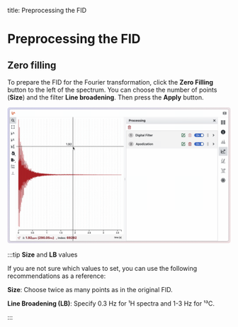 title: Preprocessing the FID


# Preprocessing the FID

## Zero filling

To prepare the FID for the Fourier transformation, click the **Zero Filling** button to the left of the spectrum. You can choose the number of points (**Size**) and the filter **Line broadening**. Then press the **Apply** button.

![](./zero_filling.gif)


:::tip **Size** and **LB** values

If you are not sure which values to set, you can use the following recommendations as a reference:

**Size**: Choose twice as many points as in the original FID.

**Line Broadening (LB)**: Specify 0.3 Hz for ¹H spectra and 1-3 Hz for ¹³C.

:::

